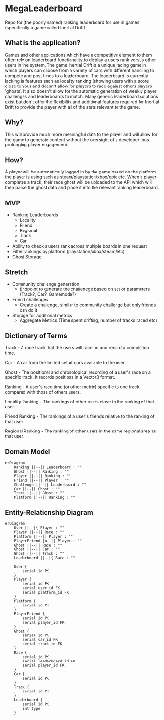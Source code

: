 # MegaLeaderboard

Repo for (the poorly named) ranking leaderboard for use in games (specifically a game called Inertial Drift)

## What is the application?

Games and other applications which have a competitive element to them often rely on leaderboard functionality to display a users rank versus other users in the system.
The game Inertial Drift is a unique racing game in which players can choose from a variety of cars with different handling to compete and post times to a leaderboard.
The leaderboard is currently lacking in features such as locality ranking (showing users with a score close to you) and doesn't allow for players to race against others players 'ghosts'.
It also doesn't allow for the automatic generation of weekly player challenges and leaderboards to match.
Many generic leaderboard solutions exist but don't offer the flexibility and additional features required for Inertial Drift to provide the player with all of the stats relevant to the game.
 
## Why?

This will provide much more meaningful data to the player and will allow for the game to generate content without the oversight of a developer thus prolonging player engagement.

## How?

A player will be automatically logged in by the game based on the platform the player is using such as steam/playstation/xbox/epic etc.
When a player completes a track, their race ghost will be uploaded to the API which will then parse the ghost data and place it into the relevant ranking leaderboard.

## MVP

- Ranking Leaderboards
  - Locality
  - Friend
  - Regional
  - Track
  - Car
- Ability to check a users rank across multiple boards in one request
- Filter rankings by platform (playstation/xbox/steam/etc)
- Ghost Storage

## Stretch

- Community challenge generation
	- Endpoint to generate the challenege based on set of parameters (Track?, Car?, Gamemode?)
- Friend challenges
	- Create a challenge, similar to community challenge but only friends can do it
- Storage for additional metrics
  - Aggregate Metrics (Time spent drifting, number of tracks raced etc)
  
## Dictionary of Terms
Track - A race track that the users will race on and record a completion time.

Car - A car from the limited set of cars available to the user.

Ghost - The positional and chronological recording of a user's race on a specific track. It records positions in a Vector3 format.

Ranking - A user's race time (or other metric) specific to one track, compared with those of others users.

Locality Ranking - The rankings of other users close to the ranking of that user.

Friend Ranking - The rankings of a user's friends relative to the ranking of that user.

Regional Ranking - The ranking of other users in the same regional area as that user.
  
## Domain Model
``` mermaid
erDiagram
    Ranking ||--|| Leaderboard : ""
    Ghost ||--|| Ranking : ""
    Player ||--|| Ranking : ""
    Friend ||--|| Player : ""
    Challenge ||--|| Leaderboard : ""
    Car ||--|| Ghost : ""
    Track ||--|| Ghost : ""
    Platform ||--|| Ranking : ""

```

## Entity-Relationship Diagram
``` mermaid
erDiagram
    User ||--|{ Player : ""
    Player ||--|{ Race : ""
    Platform ||--|| Player : ""
    PlayerFriend }o--|{ Player : ""
    Ghost ||--|| Race : ""
    Ghost ||--|| Car : ""
    Ghost ||--|| Track : ""
    Leaderboard ||--|{ Race : ""   

    User {
        serial id PK
    }
    Player {
        serial id PK
        serial user_id FK
        serial platform_id FK
    }
    Platform {
        serial id PK
    }
    PlayerFriend {
        serial id PK
        serial player_id FK
    }
    Ghost {
        serial id PK
        serial car_id FK
        serial track_id FK
    }
    Race {
        serial id PK
        serial leaderboard_id FK
        serial player_id FK
    }
    Car {
        serial id PK
    }
    Track {
        serial id PK
    }
    Leaderboard {
        serial id PK
        int type
    }
```
